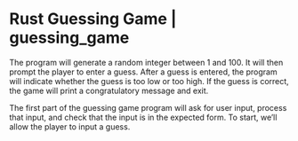 # Rust Guessing Game | guessing_game
The program will generate a random integer between 1 and 100. It will then prompt the player to enter a guess. After a guess is entered, the program will indicate whether the guess is too low or too high. If the guess is correct, the game will print a congratulatory message and exit.

The first part of the guessing game program will ask for user input, process that input, and check that the input is in the expected form. To start, we’ll allow the player to input a guess. 
